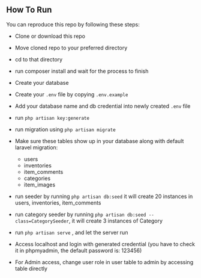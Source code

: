 
## How To Run

You can reproduce this repo by following these steps:

- Clone or download this repo
- Move cloned repo to your preferred directory
- cd to that directory
- run composer install and wait for the process to finish
- Create your database
- Create your `.env` file by copying `.env.example`
- Add your database name and db credential into newly created `.env` file
- run `php artisan key:generate`
- run migration using `php artisan migrate`
- Make sure these tables show up in your database along with default laravel migration:

    - users
    - inventories
    - item_comments
    - categories
    - item_images

- run seeder by running `php artisan db:seed` it will create 20 instances in users, inventories, item_comments
- run category seeder by running `php artisan db:seed --class=CategorySeeder`, it will create 3 instances of Category
- run `php artisan serve` , and let the server run
- Access localhost and login with generated credential (you have to check it in phpmyadmin, the default password is: 123456)
- For Admin access, change user role in user table to admin by accessing table directly
